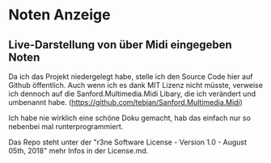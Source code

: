 # Noten Anzeige
## Live-Darstellung von über Midi eingegeben Noten

Da ich das Projekt niedergelegt habe, stelle ich den Source Code hier auf Github öffentlich. 
Auch wenn ich es dank MIT Lizenz nicht müsste, verweise ich dennoch auf die Sanford.Multimedia.Midi Libary, die ich verändert und umbenannt habe. (https://github.com/tebjan/Sanford.Multimedia.Midi)

Ich habe nie wirklich eine schöne Doku gemacht, hab das einfach nur so nebenbei mal runterprogrammiert.

Das Repo steht unter der "r3ne Software License - Version 1.0 - August 05th, 2018" mehr Infos in der License.md.
